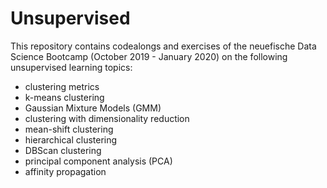 # Unsupervised

This repository contains codealongs and exercises of the neuefische Data Science Bootcamp (October 2019 - January 2020) on the following unsupervised learning topics:
- clustering metrics
- k-means clustering
- Gaussian Mixture Models (GMM)
- clustering with dimensionality reduction
- mean-shift clustering
- hierarchical clustering
- DBScan clustering
- principal component analysis (PCA)
- affinity propagation
